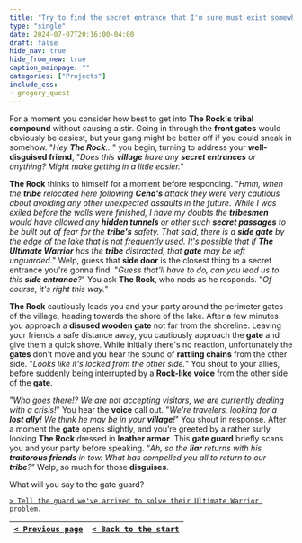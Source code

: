```yaml
---
title: "Try to find the secret entrance that I'm sure must exist somewhere."
type: "single"
date: 2024-07-07T20:16:00-04:00
draft: false
hide_nav: true
hide_from_new: true
caption_mainpage: ""
categories: ["Projects"]
include_css:
- gregory_quest
---
```


For a moment you consider how best to get into **The Rock's tribal compound** without causing a stir. Going in through the **front gates** would obviously be easiest, but your gang might be better off if you could sneak in somehow. "*Hey **The Rock**...*" you begin, turning to address your **well-disguised friend**, "*Does this **village** have any **secret entrances** or anything? Might make getting in a little easier.*"

**The Rock** thinks to himself for a moment before responding. "*Hmm, when the **tribe** relocated here following **Cena's** attack they were very cautious about avoiding any other unexpected assaults in the future. While I was exiled before the walls were finished, I have my doubts the **tribesmen** would have allowed any **hidden tunnels** or other such **secret passages** to be built out of fear for the **tribe's** safety. That said, there is a **side gate** by the edge of the lake that is not frequently used. It's possible that if **The Ultimate Warrior** has the **tribe** distracted, that **gate** may be left unguarded.*" Welp, guess that **side door** is the closest thing to a secret entrance you're gonna find. "*Guess that'll have to do, can you lead us to this **side entrance**?*" You ask **The Rock**, who nods as he responds. "*Of course, it's right this way.*"

**The Rock** cautiously leads you and your party around the perimeter gates of the village, heading towards the shore of the lake. After a few minutes you approach a **disused wooden gate** not far from the shoreline. Leaving your friends a safe distance away, you cautiously approach the **gate** and give them a quick shove. While initially there's no reaction, unfortunately the **gates** don't move and you hear the sound of **rattling chains** from the other side. "*Looks like it's locked from the other side.*" You shout to your allies, before suddenly being interrupted by a **Rock-like voice** from the other side of the **gate**.

"*Who goes there!? We are not accepting visitors, we are currently dealing with a crisis!*" You hear the **voice** call out. "*We're travelers, looking for a **lost ally**! We think he may be in your **village**!*" You shout in response. After a moment the **gate** opens slightly, and you’re greeted by a rather surly looking **The Rock** dressed in **leather armor**. This **gate guard** briefly scans you and your party before speaking. “*Ah, so the **liar** returns with his **traitorous friends** in tow. What has compelled you all to return to our **tribe**?*” Welp, so much for those **disguises**.

What will you say to the gate guard?

[``> Tell the guard we've arrived to solve their Ultimate Warrior problem.``](../136)

|[``< Previous page``](../134)|[``< Back to the start``](../)|
|---|---|